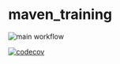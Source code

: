 # maven_training

![main workflow](https://github.com/bobby-spitful/maven_training/actions/workflows/build.yml/badge.svg)



[![codecov](https://codecov.io/gh/bobby-spitful/maven_training/branch/main/graph/badge.svg)](https://codecov.io/gh/bobby-spitful/maven_training)


